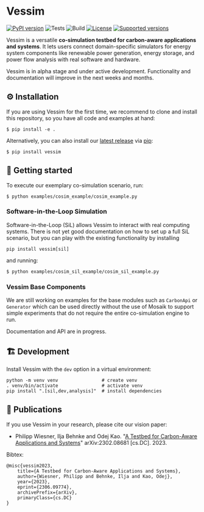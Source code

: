 # Vessim

[![PyPI version](https://img.shields.io/pypi/v/vessim.svg?color=52c72b)](https://pypi.org/project/vessim/)
![Tests](https://github.com/dos-group/vessim/actions/workflows/linting-and-testing.yml/badge.svg)
![Build](https://github.com/dos-group/vessim/actions/workflows/building-and-installation.yml/badge.svg)
[![License](https://img.shields.io/pypi/l/vessim.svg)](https://pypi.org/project/vessim/)
[![Supported versions](https://img.shields.io/pypi/pyversions/vessim.svg)](https://pypi.org/project/vessim/)

Vessim is a versatile **co-simulation testbed for carbon-aware applications and systems**.
It lets users connect domain-specific simulators for energy system components like renewable power generation, 
energy storage, and power flow analysis with real software and hardware.

Vessim is in alpha stage and under active development.
Functionality and documentation will improve in the next weeks and months.


## ⚙️ Installation

If you are using Vessim for the first time, we recommend to clone and install this repository, so you have all
code and examples at hand:

```
$ pip install -e .
```

Alternatively, you can also install our [latest release](https://pypi.org/project/vessim/) 
via [pip](https://pip.pypa.io/en/stable/quickstart/):

```
$ pip install vessim
```


## 🚀 Getting started

To execute our exemplary co-simulation scenario, run:

```
$ python examples/cosim_example/cosim_example.py
```


### Software-in-the-Loop Simulation

Software-in-the-Loop (SiL) allows Vessim to interact with real computing systems.
There is not yet good documentation on how to set up a full SiL scenario, but you can play with the existing
functionality by installing 

```
pip install vessim[sil]
```

and running:

```
$ python examples/cosim_sil_example/cosim_sil_example.py
```


### Vessim Base Components

We are still working on examples for the base modules such as `CarbonApi` or `Generator` which can be used directly
without the use of Mosaik to support simple experiments that do not require the entire co-simulation engine to run.

Documentation and API are in progress.


## 🏗️ Development

Install Vessim with the `dev` option in a virtual environment:

```
python -m venv venv                # create venv
. venv/bin/activate                # activate venv
pip install ".[sil,dev,analysis]"  # install dependencies
```


## 📖 Publications

If you use Vessim in your research, please cite our vision paper:

- Philipp Wiesner, Ilja Behnke and Odej Kao. "[A Testbed for Carbon-Aware Applications and Systems](https://arxiv.org/pdf/2306.09774.pdf)" arXiv:2302.08681 [cs.DC]. 2023.

Bibtex:
```
@misc{vessim2023,
    title={A Testbed for Carbon-Aware Applications and Systems}, 
    author={Wiesner, Philipp and Behnke, Ilja and Kao, Odej},
    year={2023},
    eprint={2306.09774},
    archivePrefix={arXiv},
    primaryClass={cs.DC}
}
```
